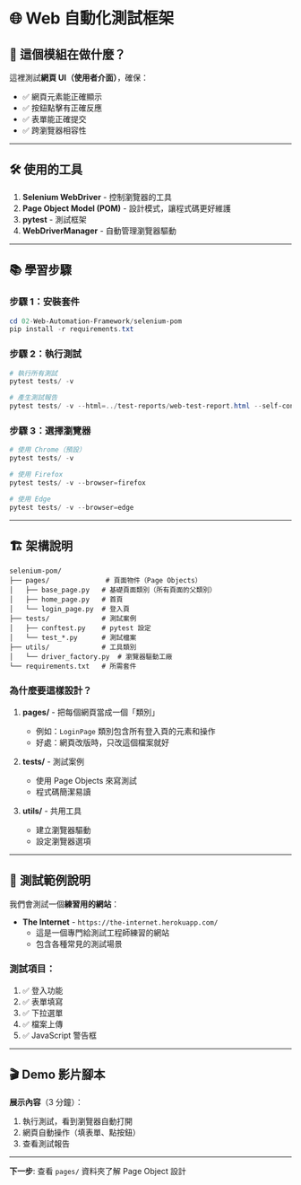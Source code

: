 # 🌐 Web 自動化測試框架

## 🎯 這個模組在做什麼？

這裡測試**網頁 UI（使用者介面）**，確保：
- ✅ 網頁元素能正確顯示
- ✅ 按鈕點擊有正確反應
- ✅ 表單能正確提交
- ✅ 跨瀏覽器相容性

---

## 🛠️ 使用的工具

1. **Selenium WebDriver** - 控制瀏覽器的工具
2. **Page Object Model (POM)** - 設計模式，讓程式碼更好維護
3. **pytest** - 測試框架
4. **WebDriverManager** - 自動管理瀏覽器驅動

---

## 📚 學習步驟

### 步驟 1：安裝套件
```powershell
cd 02-Web-Automation-Framework/selenium-pom
pip install -r requirements.txt
```

### 步驟 2：執行測試
```powershell
# 執行所有測試
pytest tests/ -v

# 產生測試報告
pytest tests/ -v --html=../test-reports/web-test-report.html --self-contained-html
```

### 步驟 3：選擇瀏覽器
```powershell
# 使用 Chrome（預設）
pytest tests/ -v

# 使用 Firefox
pytest tests/ -v --browser=firefox

# 使用 Edge
pytest tests/ -v --browser=edge
```

---

## 🏗️ 架構說明

```
selenium-pom/
├── pages/              # 頁面物件（Page Objects）
│   ├── base_page.py   # 基礎頁面類別（所有頁面的父類別）
│   ├── home_page.py   # 首頁
│   └── login_page.py  # 登入頁
├── tests/             # 測試案例
│   ├── conftest.py    # pytest 設定
│   └── test_*.py      # 測試檔案
├── utils/             # 工具類別
│   └── driver_factory.py  # 瀏覽器驅動工廠
└── requirements.txt   # 所需套件
```

### 為什麼要這樣設計？

1. **pages/** - 把每個網頁當成一個「類別」
   - 例如：`LoginPage` 類別包含所有登入頁的元素和操作
   - 好處：網頁改版時，只改這個檔案就好

2. **tests/** - 測試案例
   - 使用 Page Objects 來寫測試
   - 程式碼簡潔易讀

3. **utils/** - 共用工具
   - 建立瀏覽器驅動
   - 設定瀏覽器選項

---

## 📖 測試範例說明

我們會測試一個**練習用的網站**：
- **The Internet** - `https://the-internet.herokuapp.com/`
  - 這是一個專門給測試工程師練習的網站
  - 包含各種常見的測試場景

### 測試項目：
1. ✅ 登入功能
2. ✅ 表單填寫
3. ✅ 下拉選單
4. ✅ 檔案上傳
5. ✅ JavaScript 警告框

---

## 🎬 Demo 影片腳本

**展示內容**（3 分鐘）：
1. 執行測試，看到瀏覽器自動打開
2. 網頁自動操作（填表單、點按鈕）
3. 查看測試報告

---

**下一步**: 查看 `pages/` 資料夾了解 Page Object 設計
